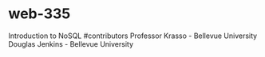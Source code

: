 # web-335
Introduction to NoSQL #contributors Professor Krasso - Bellevue University Douglas Jenkins - Bellevue University
